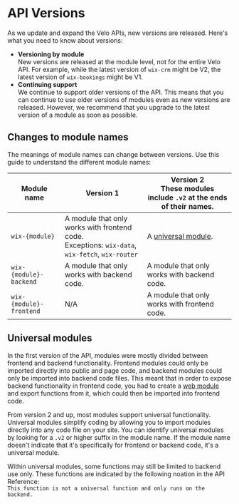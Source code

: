 


# API Versions


As we update and expand the Velo APIs, new versions are released. Here's what you need to know about versions:

* **Versioning by module**  
  New versions are released at the module level, not for the entire Velo API. For example, while the latest version of `wix-crm` might be V2, the latest version of `wix-bookings` might be V1.
* **Continuing support**  
  We continue to support older versions of the API. This means that you can continue to use older versions of modules even as new versions are released. However, we recommend that you upgrade to the latest version of a module as soon as possible.

## Changes to module names 

The meanings of module names can change between versions. Use this guide to understand the different module names:

| Module name | Version 1| Version 2 <br/>These modules include `.v2` at the ends of their names.|
| ----------- | --------- | --------- |
| `wix-{module}`| A module that only works with frontend code. <br/> Exceptions: `wix-data`, `wix-fetch`, `wix-router` | A [universal module](#universal-modules). |
| `wix-{module}-backend`| A module that only works with backend code. | A module that only works with backend code. |
| `wix-{module}-frontend`| N/A | A module that only works with frontend code. |

## Universal modules 

In the first version of the API, modules were mostly divided between frontend and backend functionality. Frontend modules could only be imported directly into public and page code, and backend modules could only be imported into backend code files. This meant that in order to expose backend functionality in frontend code, you had to create a [web module]() and export functions from it, which could then be imported into frontend code.

From version 2 and up, most modules support universal functionality. Universal modules simplify coding by allowing you to import modules directly into any code file on your site. You can identify universal modules by looking for a `.v2` or higher suffix in the module name. If the module name doesn't indicate that it's specifically for frontend or backend code, it's a universal module.

Within universal modules, some functions may still be limited to backend use only. These functions are indicated by the following noation in the API Reference:  
`
This function is not a universal function and only runs on the backend.
`

